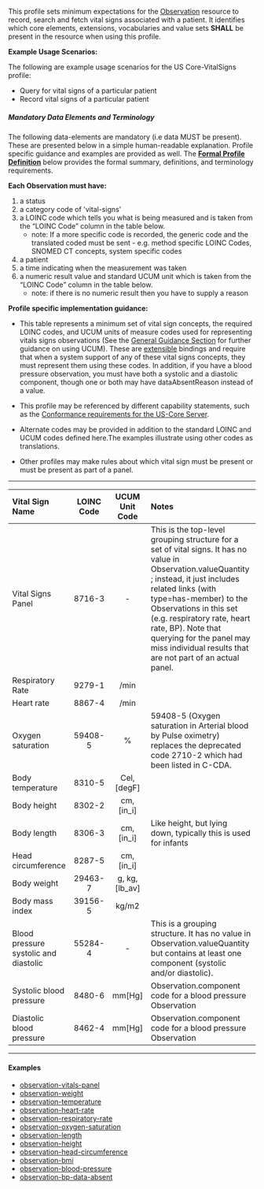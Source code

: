 ﻿This profile sets minimum expectations for the [Observation] resource to record, search and fetch vital signs associated with a patient. It identifies which core elements, extensions, vocabularies and value sets **SHALL** be present in the resource when using this profile.

**Example Usage Scenarios:**

The following are example usage scenarios for the US Core-VitalSigns
profile:

-   Query for vital signs of a particular patient
-   Record vital signs of a particular patient

##### Mandatory Data Elements and Terminology


The following data-elements are mandatory (i.e data MUST be present). These are presented below in a simple human-readable explanation.  Profile specific guidance and examples are provided as well.  The [**Formal Profile Definition**](#profile) below provides the  formal summary, definitions, and  terminology requirements.  

**Each Observation must have:**

1.  a status
1.  a category code of 'vital-signs'
1.  a LOINC code which tells you what is being measured and is taken from the “LOINC Code” column in the table below.
    -   note: If a more specific code is recorded, the generic code and the translated coded must be sent - e.g. method specific LOINC Codes, SNOMED CT concepts, system specific codes
1.  a patient
1.  a time indicating when the measurement was taken
1.  a numeric result value and standard UCUM unit which is taken from the “LOINC Code” column in the table below.
    -   note: if there is no numeric result then you have to supply a reason

**Profile specific implementation guidance:**

* This table represents a minimum set of vital sign concepts, the required LOINC codes, and UCUM units of measure codes used for representing vitals signs observations (See the [General Guidance Section] for further guidance on using UCUM). These are [extensible] bindings and require that when a system support of any of these vital signs concepts, they must represent them using these codes. In addition, if you have a blood pressure observation, you must have both a systolic and a diastolic component, though one or both may have dataAbsentReason instead of a value.

* This profile may be referenced by different capability statements, such as the [Conformance requirements for the US-Core Server].

* Alternate codes may be provided in addition to the standard LOINC and UCUM codes defined here.The examples illustrate using other codes as translations.

* Other profiles may make rules about which vital sign must be present or must be present as part of a panel.

---

<table class="grid">
<thead>
<tr>
<th style="text-align:left">Vital Sign Name</th>
<th style="text-align:center">LOINC Code</th>
<th style="text-align:center">UCUM Unit Code</th>
<th style="text-align:left">Notes</th>
</tr>
</thead>
<tbody>
<tr>
<td style="text-align:left">Vital Signs Panel</td>
<td style="text-align:center">8716-3</td>
<td style="text-align:center">-</td>
<td style="text-align:left">This is the top-level grouping structure for a set of vital signs.  It has no value in Observation.valueQuantity ; instead, it just includes related links (with type=has-member) to the Observations in this set (e.g. respiratory rate, heart rate, BP).  Note that querying for the panel may miss individual results that are not part of an actual panel.</td>
</tr>
<tr>
<td style="text-align:left">Respiratory Rate</td>
<td style="text-align:center">9279-1</td>
<td style="text-align:center">/min</td>
<td style="text-align:left"></td>
</tr>
<tr>
<td style="text-align:left">Heart rate</td>
<td style="text-align:center">8867-4</td>
<td style="text-align:center">/min</td>
<td style="text-align:left"></td>
</tr>
<tr>
<td style="text-align:left">Oxygen saturation</td>
<td style="text-align:center">59408-5</td>
<td style="text-align:center">%</td>
<td style="text-align:left">59408-5 (Oxygen saturation in Arterial blood by Pulse oximetry) replaces the deprecated code 2710-2 which had been listed in C-CDA.</td>
</tr>
<tr>
<td style="text-align:left">Body temperature</td>
<td style="text-align:center">8310-5</td>
<td style="text-align:center">Cel, [degF]</td>
<td style="text-align:left"></td>
</tr>
<tr>
<td style="text-align:left">Body height</td>
<td style="text-align:center">8302-2</td>
<td style="text-align:center">cm, [in_i]</td>
<td style="text-align:left"></td>
</tr>
<tr>
<td style="text-align:left">Body length</td>
<td style="text-align:center">8306-3</td>
<td style="text-align:center">cm, [in_i]</td>
<td style="text-align:left">Like height, but lying down, typically this is used for infants</td>
</tr>
<tr>
<td style="text-align:left">Head circumference</td>
<td style="text-align:center">8287-5</td>
<td style="text-align:center">cm, [in_i]</td>
<td style="text-align:left"></td>
</tr>
<tr>
<td style="text-align:left">Body weight</td>
<td style="text-align:center">29463-7</td>
<td style="text-align:center">g, kg,[lb_av]</td>
<td style="text-align:left"></td>
</tr>
<tr>
<td style="text-align:left">Body mass index</td>
<td style="text-align:center">39156-5</td>
<td style="text-align:center">kg/m2</td>
<td style="text-align:left"></td>
</tr>
<tr>
<td style="text-align:left">Blood pressure systolic and diastolic</td>
<td style="text-align:center">55284-4</td>
<td style="text-align:center">-</td>
<td style="text-align:left">This is a grouping structure. It has no value in Observation.valueQuantity but contains at least one component (systolic and/or diastolic).</td>
</tr>
<tr>
<td style="text-align:left">Systolic blood pressure</td>
<td style="text-align:center">8480-6</td>
<td style="text-align:center">mm[Hg]</td>
<td style="text-align:left">Observation.component code for a blood pressure Observation</td>
</tr>
<tr>
<td style="text-align:left">Diastolic blood pressure</td>
<td style="text-align:center">8462-4</td>
<td style="text-align:center">mm[Hg]</td>
<td style="text-align:left">Observation.component code for a blood pressure Observation</td>
</tr>
</tbody>
</table>

---

#### Examples

 - [observation-vitals-panel](observation-vitals-panel.html)
 - [observation-weight](observation-weight.html)
 - [observation-temperature](observation-temperature.html)
 - [observation-heart-rate](observation-heart-rate.html)
 - [observation-respiratory-rate](observation-respiratory-rate.html)
 - [observation-oxygen-saturation](observation-oxygen-saturation.html)
 - [observation-length](observation-length.html)
 - [observation-height](observation-height.html)
 - [observation-head-circumference](observation-head-circumference.html)
 - [observation-bmi](observation-bmi.html)
 - [observation-blood-pressure](observation-blood-pressure.html)
 - [observation-bp-data-absent](observation-bp-data-absent.html)


[Observation]: http://build.fhir.org/observation.html
[extensible]: http://build.fhir.org/terminologies.html#extensible
[Conformance requirements for the US-Core Server]: capabilitystatement-server.html
[General Guidance Section]: definitions.html
